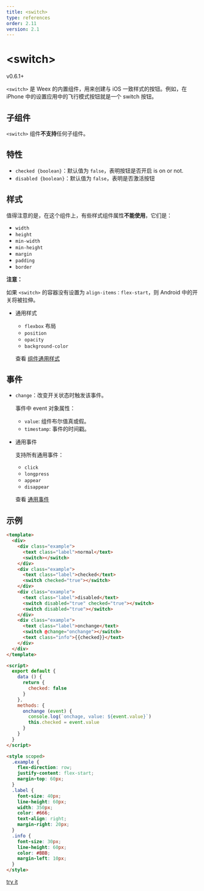 ```yaml
---
title: <switch>
type: references
order: 2.11
version: 2.1
---
```


# &lt;switch&gt;

<span class="weex-version">v0.6.1+</span>

`<switch>` 是 Weex 的内置组件，用来创建与 iOS 一致样式的按钮。例如，在 iPhone 中的设置应用中的飞行模式按钮就是一个 switch 按钮。

## 子组件

`<switch>` 组件**不支持**任何子组件。

## 特性

- `checked {boolean}`：默认值为 `false`，表明按钮是否开启 is on or not.
- `disabled {boolean}`：默认值为 `false`，表明是否激活按钮

## 样式

值得注意的是，在这个组件上，有些样式组件属性**不能使用**，它们是：

- `width`
- `height`
- `min-width`
- `min-height`
- `margin`
- `padding`
- `border`

**注意：**

如果 `<switch>` 的容器没有设置为 `align-items：flex-start`，则 Android 中的开关将被拉伸。

- 通用样式

  - `flexbox` 布局
  - `position`
  - `opacity`
  - `background-color`

  查看 [组件通用样式](../common-style.html)

## 事件

- `change`：改变开关状态时触发该事件。

  事件中 event 对象属性：

  - `value`: 组件布尔值真或假。
  - `timestamp`: 事件的时间戳。

- 通用事件

  支持所有通用事件：

  - `click`
  - `longpress`
  - `appear`
  - `disappear`

  查看 [通用事件](../common-event.html)

## 示例

```html
<template>
  <div>
    <div class="example">
      <text class="label">normal</text>
      <switch></switch>
    </div>
    <div class="example">
      <text class="label">checked</text>
      <switch checked="true"></switch>
    </div>
    <div class="example">
      <text class="label">disabled</text>
      <switch disabled="true" checked="true"></switch>
      <switch disabled="true"></switch>
    </div>
    <div class="example">
      <text class="label">onchange</text>
      <switch @change="onchange"></switch>
      <text class="info">{{checked}}</text>
    </div>
  </div>
</template>

<script>
  export default {
    data () {
      return {
        checked: false
      }
    },
    methods: {
      onchange (event) {
        console.log(`onchage, value: ${event.value}`)
        this.checked = event.value
      }
    }
  }
</script>

<style scoped>
  .example {
    flex-direction: row;
    justify-content: flex-start;
    margin-top: 60px;
  }
  .label {
    font-size: 40px;
    line-height: 60px;
    width: 350px;
    color: #666;
    text-align: right;
    margin-right: 20px;
  }
  .info {
    font-size: 30px;
    line-height: 60px;
    color: #BBB;
    margin-left: 10px;
  }
</style>
```

[try it](../../../examples/switch.html)

